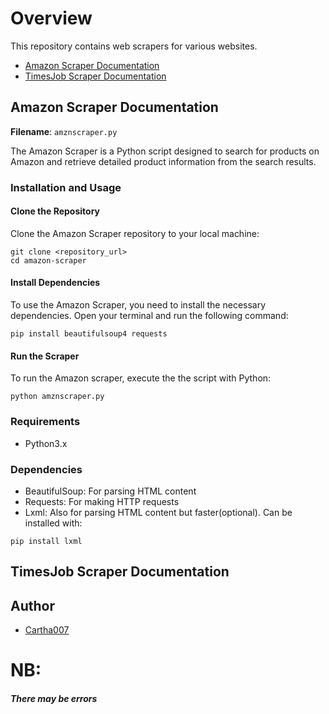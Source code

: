 # Overview

This repository contains web scrapers for various websites.

- [Amazon Scraper Documentation](#amazon-scraper-documentation)
- [TimesJob Scraper Documentation](#timesjob-scraper-documentation)

## Amazon Scraper Documentation <a name="amazon-scraper-documentation"></a>
**Filename**: `amznscraper.py`

The Amazon Scraper is a Python script designed to search for products on Amazon and retrieve detailed product information from the search results.

### Installation and Usage

#### Clone the Repository

   Clone the Amazon Scraper repository to your local machine:

   ```shell
   git clone <repository_url>
   cd amazon-scraper
   ```

#### Install Dependencies

To use the Amazon Scraper, you need to install the necessary dependencies. Open your terminal and run the following command:

```shell
pip install beautifulsoup4 requests
```

#### Run the Scraper
To run the Amazon scraper, execute the the script with Python:

```shell
python amznscraper.py
```

### Requirements
- Python3.x

### Dependencies
- BeautifulSoup: For parsing HTML content
- Requests: For making HTTP requests
- Lxml: Also for parsing HTML content but faster(optional). Can be installed with:
```shell
pip install lxml
```

## TimesJob Scraper Documentation <a name="timesjob-scraper-documentation"></a>

## Author
- [Cartha007](www.github.com/Cartha007)

# NB:
##### There may be errors
